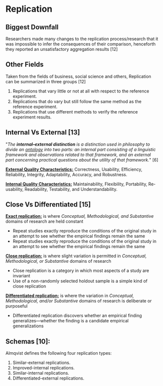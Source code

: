 # Replication

## Biggest Downfall
Researchers made many changes to the replication process/research that it was impossible to infer the consequences of their comparison, henceforth  they reported  an unsatisfactory aggregation results [12]

## Other Fields

Taken from the fields of business, social science and others, Replication can be summarized in three groups [12]

1. Replications that vary little or not at all with respect to the reference experiment.
2. Replications that do vary but still follow the same method as the reference experiment.
3. Replications that use different methods to verify the reference experiment results.

## Internal Vs External [13]

 "*The **internal–external distinction** is a distinction used in philosophy to divide an [ontology](https://en.wikipedia.org/wiki/Ontology) into two parts: an internal part consisting of a linguistic framework  and observations related to that framework, and an external part  concerning practical questions about the utility of that framework.*" [6] 

**<u>External Quality Characteristics:</u>** Correctness, Usability, Efficiency, Reliability, Integrity, Adaptability, Accuracy, and Robustness.

**<u>Internal Quality Characteristics:</u>** Maintainability, Flexibility, Portability, Re-usability, Readability, Testability, and Understandability.

## Close Vs Differentiated [15]
**<u>Exact replication:</u>**  is where *Conceptual, Methodological, and Substantive* domains of research are held constant
- Repeat studies exactly reproduce the conditions of the original study in an attempt to see whether the empirical findings remain the same
- Repeat studies exactly reproduce the conditions of the original study in an attempt to see whether the empirical findings remain the same

**<u>Close replication:</u>** is where slight variation is permitted in *Conceptual, Methodological, or Substantive* domains of research
- Close replication is a category in which most aspects of a study are invariant 
- Use of a non-randomly selected holdout sample is a simple kind of close replication

**<u>Differentiated replication:</u>** is where the variation in *Conceptual, Methodological, and/or Substantive* domains of research is deliberate or purposeful
- Differentiated replication discovers whether an empirical finding generalizes—whether the finding is a candidate empirical generalizations

## Schemas [10]:

Almqvist defines the following four replication types:

1. Similar-external replications. 
2. Improved-internal replications. 
3. Similar-internal replications. 
4. Differentiated-external replications.

